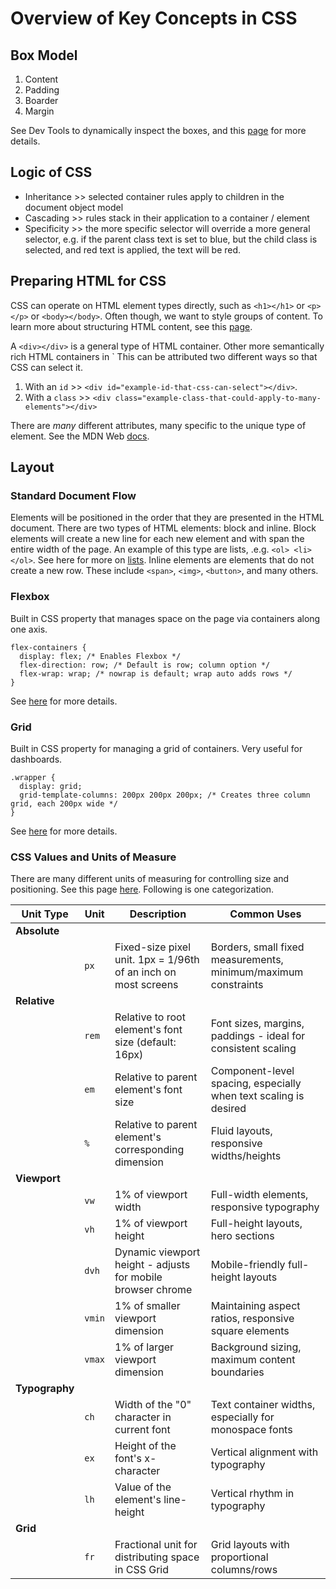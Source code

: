 # Overview of Key Concepts in CSS

## Box Model
1. Content
2. Padding
3. Boarder
4. Margin

See Dev Tools to dynamically inspect the boxes, and this [page](https://developer.mozilla.org/en-US/docs/Web/CSS/CSS_box_model) for more details.

## Logic of CSS
- Inheritance >> selected container rules apply to children in the document object model
- Cascading >> rules stack in their application to a container / element
- Specificity >> the more specific selector will override a more general selector, e.g. if the parent class text is set to blue, but the child class is selected, and red text is applied, the text will be red.

## Preparing HTML for CSS
CSS can operate on HTML element types directly, such as `<h1></h1>` or `<p></p>` or `<body></body>`. Often though, we want to style groups of content. To learn more about structuring HTML content, see this [page](https://developer.mozilla.org/en-US/docs/Learn_web_development/Core/Structuring_content/Structuring_a_page_of_content).

A `<div></div>` is a general type of HTML container. Other more semantically rich HTML containers in `<group></group> This can be attributed two different ways so that CSS can select it.
1. With an `id` >> `<div id="example-id-that-css-can-select"></div>`.
2. With a `class` >> `<div class="example-class-that-could-apply-to-many-elements"></div>`

There are *many* different attributes, many specific to the unique type of element. See the MDN Web [docs](https://developer.mozilla.org/en-US/docs/Web/HTML/Attributes).

## Layout

### Standard Document Flow
Elements will be positioned in the order that they are presented in the HTML document. There are two types of HTML elements: block and inline. 
Block elements will create a new line for each new element and with span the entire width of the page. An example of this type are lists, .e.g. `<ol> <li> </ol>`. See here for more on [lists](https://developer.mozilla.org/en-US/docs/Web/HTML/Element/ul).
Inline elements are elements that do not create a new row. These include `<span>`, `<img>`, `<button>`, and many others.

### Flexbox
Built in CSS property that manages space on the page via containers along one axis.
  ```
  flex-containers {
    display: flex; /* Enables Flexbox */
    flex-direction: row; /* Default is row; column option */
    flex-wrap: wrap; /* nowrap is default; wrap auto adds rows */
  }
  ```
See [here](https://developer.mozilla.org/en-US/docs/Web/CSS/CSS_flexible_box_layout/Basic_concepts_of_flexbox) for more details.

### Grid
Built in CSS property for managing a grid of containers. Very useful for dashboards.
  ```
  .wrapper {
    display: grid;
    grid-template-columns: 200px 200px 200px; /* Creates three column grid, each 200px wide */
  }
  ```

See [here](https://developer.mozilla.org/en-US/docs/Web/CSS/CSS_grid_layout/Basic_concepts_of_grid_layout) for more details.

### CSS Values and Units of Measure
There are many different units of measuring for controlling size and positioning. See this page [here](https://developer.mozilla.org/en-US/docs/Learn_web_development/Core/Styling_basics/Values_and_units). Following is one categorization.

| Unit Type | Unit | Description | Common Uses |
|-----------|------|-------------|-------------|
| **Absolute** ||||
|| `px` | Fixed-size pixel unit. 1px = 1/96th of an inch on most screens | Borders, small fixed measurements, minimum/maximum constraints |
| **Relative** ||||
|| `rem` | Relative to root element's font size (default: 16px) | Font sizes, margins, paddings - ideal for consistent scaling |
|| `em` | Relative to parent element's font size | Component-level spacing, especially when text scaling is desired |
|| `%` | Relative to parent element's corresponding dimension | Fluid layouts, responsive widths/heights |
| **Viewport** ||||
|| `vw` | 1% of viewport width | Full-width elements, responsive typography |
|| `vh` | 1% of viewport height | Full-height layouts, hero sections |
|| `dvh` | Dynamic viewport height - adjusts for mobile browser chrome | Mobile-friendly full-height layouts |
|| `vmin` | 1% of smaller viewport dimension | Maintaining aspect ratios, responsive square elements |
|| `vmax` | 1% of larger viewport dimension | Background sizing, maximum content boundaries |
| **Typography** ||||
|| `ch` | Width of the "0" character in current font | Text container widths, especially for monospace fonts |
|| `ex` | Height of the font's x-character | Vertical alignment with typography |
|| `lh` | Value of the element's line-height | Vertical rhythm in typography |
| **Grid** ||||
|| `fr` | Fractional unit for distributing space in CSS Grid | Grid layouts with proportional columns/rows |
